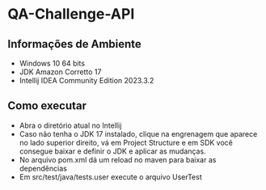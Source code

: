 # QA-Challenge-API

## Informações de Ambiente
- Windows 10 64 bits
- JDK Amazon Corretto 17
- Intellij IDEA Community Edition 2023.3.2

## Como executar
- Abra o diretório atual no Intellij
- Caso não tenha o JDK 17 instalado, clique na engrenagem que aparece no lado superior direito, vá em Project Structure e em SDK você consegue baixar e definir o JDK e aplicar as mudanças.
- No arquivo pom.xml dá um reload no maven para baixar as dependências
- Em src/test/java/tests.user execute o arquivo UserTest
